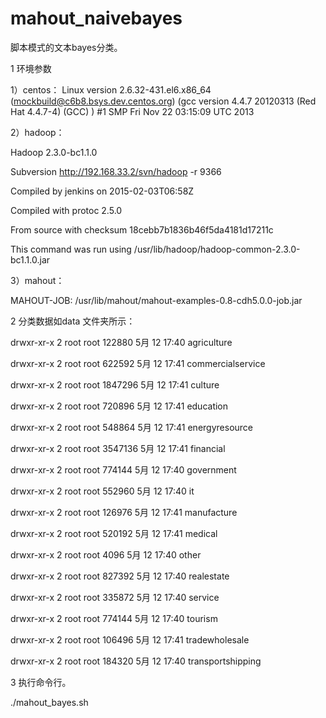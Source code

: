 # mahout_naivebayes

脚本模式的文本bayes分类。

1 环境参数

1）centos：
Linux version 2.6.32-431.el6.x86_64 (mockbuild@c6b8.bsys.dev.centos.org) (gcc version 4.4.7 20120313 (Red Hat 4.4.7-4) (GCC) ) #1 SMP Fri Nov 22 03:15:09 UTC 2013

2）hadoop：

Hadoop 2.3.0-bc1.1.0

Subversion http://192.168.33.2/svn/hadoop -r 9366

Compiled by jenkins on 2015-02-03T06:58Z

Compiled with protoc 2.5.0

From source with checksum 18cebb7b1836b46f5da4181d17211c

This command was run using /usr/lib/hadoop/hadoop-common-2.3.0-bc1.1.0.jar


3）mahout：

MAHOUT-JOB: /usr/lib/mahout/mahout-examples-0.8-cdh5.0.0-job.jar


2 分类数据如data 文件夹所示：

drwxr-xr-x 2 root root  122880 5月  12 17:40 agriculture

drwxr-xr-x 2 root root  622592 5月  12 17:41 commercialservice

drwxr-xr-x 2 root root 1847296 5月  12 17:41 culture

drwxr-xr-x 2 root root  720896 5月  12 17:41 education

drwxr-xr-x 2 root root  548864 5月  12 17:41 energyresource

drwxr-xr-x 2 root root 3547136 5月  12 17:41 financial

drwxr-xr-x 2 root root  774144 5月  12 17:40 government

drwxr-xr-x 2 root root  552960 5月  12 17:40 it

drwxr-xr-x 2 root root  126976 5月  12 17:41 manufacture

drwxr-xr-x 2 root root  520192 5月  12 17:41 medical

drwxr-xr-x 2 root root    4096 5月  12 17:40 other

drwxr-xr-x 2 root root  827392 5月  12 17:40 realestate

drwxr-xr-x 2 root root  335872 5月  12 17:40 service

drwxr-xr-x 2 root root  774144 5月  12 17:40 tourism

drwxr-xr-x 2 root root  106496 5月  12 17:41 tradewholesale

drwxr-xr-x 2 root root  184320 5月  12 17:40 transportshipping


3 执行命令行。

./mahout_bayes.sh
